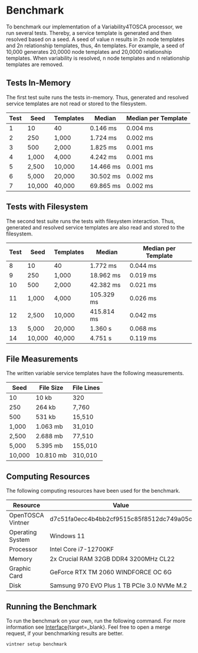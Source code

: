 # Benchmark

To benchmark our implementation of a Variability4TOSCA processor, we run several tests.
Thereby, a service template is generated and then resolved based on a seed.
A seed of value n results in 2n node templates and 2n relationship templates, thus, 4n templates.
For example, a seed of 10,000 generates 20,0000 node templates and 20,0000 relationship templates.
When variability is resolved, n node templates and n relationship templates are removed.

## Tests In-Memory

The first test suite runs the tests in-memory.
Thus, generated and resolved service templates are not read or stored to the filesystem.

| Test | Seed   | Templates | Median    | Median per Template |
|------|--------|-----------|-----------|---------------------|
| 1    | 10     | 40        | 0.146 ms  | 0.004 ms            |
| 2    | 250    | 1,000     | 1.724 ms  | 0.002 ms            |
| 3    | 500    | 2,000     | 1.825 ms  | 0.001 ms            |
| 4    | 1,000  | 4,000     | 4.242 ms  | 0.001 ms            |
| 5    | 2,500  | 10,000    | 14.466 ms | 0.001 ms            |
| 6    | 5,000  | 20,000    | 30.502 ms | 0.002 ms            |
| 7    | 10,000 | 40,000    | 69.865 ms | 0.002 ms            |

## Tests with Filesystem

The second test suite runs the tests with filesystem interaction.
Thus, generated and resolved service templates are also read and stored to the filesystem.

| Test | Seed   | Templates | Median     | Median per Template |
|------|--------|-----------|------------|---------------------|
| 8    | 10     | 40        | 1.772 ms   | 0.044 ms            |
| 9    | 250    | 1,000     | 18.962 ms  | 0.019 ms            |
| 10   | 500    | 2,000     | 42.382 ms  | 0.021 ms            |
| 11   | 1,000  | 4,000     | 105.329 ms | 0.026 ms            |
| 12   | 2,500  | 10,000    | 415.814 ms | 0.042 ms            |
| 13   | 5,000  | 20,000    | 1.360 s    | 0.068 ms            |
| 14   | 10,000 | 40,000    | 4.751 s    | 0.119 ms            |

## File Measurements

The written variable service templates have the following measurements.

| Seed   | File Size | File Lines |
|--------|-----------|------------|
| 10     | 10 kb     | 320        |
| 250    | 264 kb    | 7,760      |
| 500    | 531 kb    | 15,510     |
| 1,000  | 1.063 mb  | 31,010     |
| 2,500  | 2.688 mb  | 77,510     |
| 5,000  | 5.395 mb  | 155,010    |
| 10,000 | 10.810 mb | 310,010    |

## Computing Resources

The following computing resources have been used for the benchmark.

| Resource          | Value                                       |
|-------------------|---------------------------------------------|
| OpenTOSCA Vintner | d7c51fa0ecc4b4bb2cf9515c85f8512dc749a05c    |
| Operating System  | Windows 11                                  |
| Processor         | Intel Core i7-12700KF                       |
| Memory            | 2x Crucial RAM 32GB DDR4 3200MHz CL22       |
| Graphic Card      | GeForce RTX TM 2060 WINDFORCE OC 6G         | 
| Disk              | Samsung 970 EVO Plus 1 TB PCIe 3.0 NVMe M.2 |

## Running the Benchmark

To run the benchmark on your own, run the following command.
For more information see [Interface](../interface.md#setup-benchmark){target=_blank}.
Feel free to open a merge request, if your benchmarking results are better.

```linenums="1"
vintner setup benchmark
```